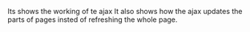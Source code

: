 Its shows the working of te ajax
It also shows how the ajax updates the parts of pages insted of refreshing the whole page.